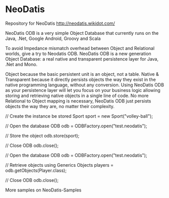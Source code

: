 NeoDatis
========

Repository for NeoDatis http://neodatis.wikidot.com/

NeoDatis ODB is a very simple Object Database that currently runs on the Java, .Net, Google Android, Groovy and Scala

To avoid Impedance mismatch overhead between Object and Relational worlds, give a try to Neodatis ODB. NeoDatis ODB is a new generation Object Database: a real native and transparent persistence layer for Java, .Net and Mono.

Object because the basic persistent unit is an object, not a table.
Native & Transparent because it directly persists objects the way they exist in the native programming language, without any conversion.
Using NeoDatis ODB as your persistence layer will let you focus on your business logic allowing storing and retrieving native objects in a single line of code. No more Relational to Object mapping is necessary, NeoDatis ODB just persists objects the way they are, no matter their complexity.



// Create the instance be stored
Sport sport = new Sport("volley-ball");
 
// Open the database
ODB odb = ODBFactory.open("test.neodatis");
 
// Store the object
odb.store(sport);
 
// Close ODB
odb.close();

// Open the database
ODB odb = ODBFactory.open("test.neodatis");
 
// Retrieve objects using Generics
Objects<Player> players = odb.getObjects(Player.class);
 
// Close ODB
odb.close();

More samples on NeoDatis-Samples
